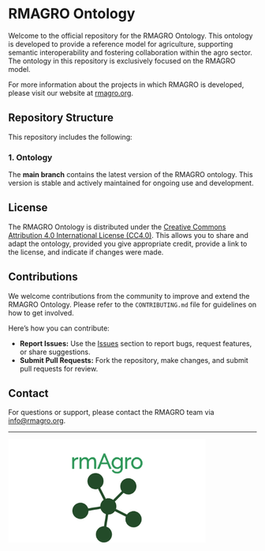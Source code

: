 # RMAGRO Ontology

Welcome to the official repository for the RMAGRO Ontology. This ontology is developed to provide a reference model for agriculture, supporting semantic interoperability and fostering collaboration within the agro sector. The ontology in this repository is exclusively focused on the RMAGRO model.

For more information about the projects in which RMAGRO is developed, please visit our website at [rmagro.org](https://rmagro.org).

## Repository Structure

This repository includes the following:

### 1. Ontology
The **main branch** contains the latest version of the RMAGRO ontology. This version is stable and actively maintained for ongoing use and development.

## License

The RMAGRO Ontology is distributed under the [Creative Commons Attribution 4.0 International License (CC4.0)](https://creativecommons.org/licenses/by/4.0/). This allows you to share and adapt the ontology, provided you give appropriate credit, provide a link to the license, and indicate if changes were made.

## Contributions

We welcome contributions from the community to improve and extend the RMAGRO Ontology. Please refer to the `CONTRIBUTING.md` file for guidelines on how to get involved.

Here’s how you can contribute:
- **Report Issues:** Use the [Issues](https://github.com/rmagro/ontology/issues) section to report bugs, request features, or share suggestions.
- **Submit Pull Requests:** Fork the repository, make changes, and submit pull requests for review.

## Contact

For questions or support, please contact the RMAGRO team via [info@rmagro.org](mailto:info@rmagro.org).

---

![RMAGRO Illustration](images/rmagro.png)